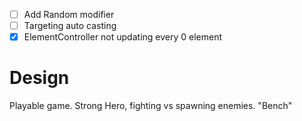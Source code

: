 - [ ] Add Random modifier
- [ ] Targeting auto casting
- [x] ElementController not updating every 0 element

# Design

Playable game. Strong Hero, fighting vs spawning enemies. "Bench"